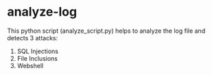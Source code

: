 # analyze-log
 This python script (analyze_script.py) helps to analyze the log file and detects 3 attacks:   
   1. SQL Injections
   2. File Inclusions
   3. Webshell
